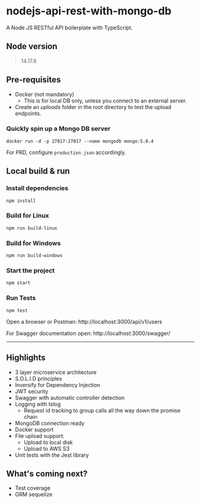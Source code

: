 # nodejs-api-rest-with-mongo-db

A Node JS RESTful API boilerplate with TypeScript.

## Node version

> 14.17.6

## Pre-requisites

- Docker (not mandatory)
    - This is for local DB only, unless you connect to an external server.
- Create an *uploads* folder in the root directory to test the upload endpoints.

### Quickly spin up a Mongo DB server

```
docker run -d -p 27017:27017 --name mongodb mongo:5.0.4
```

For PRD, configure `production.json` accordingly.

## Local build & run

### Install dependencies

```
npm install
```

### Build for Linux

```
npm run build-linux
```

### Build for Windows

```
npm run build-windows
```

### Start the project

```
npm start
```

### Run Tests

```
npm test
```

Open a browser or Postman: http://localhost:3000/api/v1/users

For Swagger documentation open: http://localhost:3000/swagger/

---

## Highlights

- 3 layer microservice architecture
- S.O.L.I.D principles
- Inversify for Dependency Injection
- JWT security
- Swagger with automatic controller detection
- Logging with tslog
    - Request id tracking to group calls all the way down the promise chain
- MongoDB connection ready
- Docker support
- File upload support:
    - Upload to local disk
    - Upload to AWS S3
- Unit tests with the Jest library

## What's coming next?

- Test coverage
- ORM sequelize